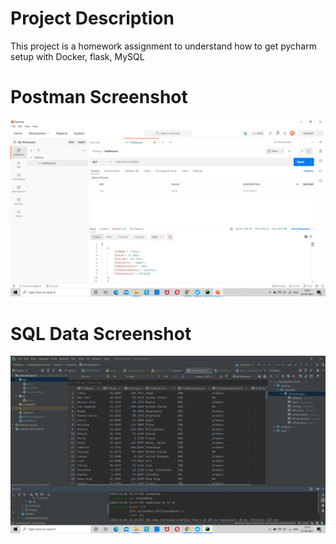 # Project Description 
This project is a homework assignment to understand how to get pycharm setup with Docker, flask, MySQL
# Postman Screenshot
![postman request output](screenshots/postman.png)
# SQL Data Screenshot
![pycharm data query ](screenshots/Query.png)
